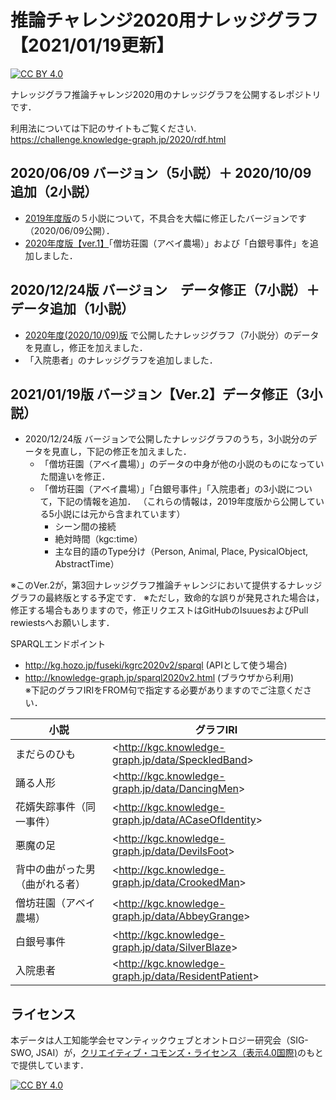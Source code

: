 # 推論チャレンジ2020用ナレッジグラフ【2021/01/19更新】 

[![CC BY 4.0][cc-by-shield]][cc-by]

ナレッジグラフ推論チャレンジ2020用のナレッジグラフを公開するレポジトリです．  

利用法については下記のサイトもご覧ください.  
https://challenge.knowledge-graph.jp/2020/rdf.html

## 2020/06/09 バージョン（5小説）＋ 2020/10/09 追加（2小説）  
- [2019年度版](https://github.com/KnowledgeGraphJapan/Challenge/tree/master/rdf/2019)の５小説について，不具合を大幅に修正したバージョンです（2020/06/09公開）．  
- [2020年度版【ver.1】](https://github.com/KnowledgeGraphJapan/KGRC-RDF/tree/master/2020)「僧坊荘園（アベイ農場）」および「白銀号事件」を追加しました．  

## 2020/12/24版 バージョン　データ修正（7小説）＋ データ追加（1小説）  
- [2020年度(2020/10/09)版](https://github.com/KnowledgeGraphJapan/KGRC-RDF/tree/master/2020) で公開したナレッジグラフ（7小説分）のデータを見直し，修正を加えました．  
- 「入院患者」のナレッジグラフを追加しました．  

## 2021/01/19版 バージョン【Ver.2】データ修正（3小説）  
- 2020/12/24版 バージョンで公開したナレッジグラフのうち，3小説分のデータを見直し，下記の修正を加えました．  
  - 「僧坊荘園（アベイ農場）」のデータの中身が他の小説のものになっていた間違いを修正．
  - 「僧坊荘園（アベイ農場）」「白銀号事件」「入院患者」の3小説について，下記の情報を追加．
    （これらの情報は，2019年度版から公開している5小説には元から含まれています）
    - シーン間の接続
    - 絶対時間（kgc:time）
    - 主な目的語のType分け（Person, Animal, Place, PysicalObject, AbstractTime）  
   
※このVer.2が，第3回ナレッジグラフ推論チャレンジにおいて提供するナレッジグラフの最終版とする予定です． 
※ただし，致命的な誤りが発見された場合は，修正する場合もありますので，修正リクエストはGitHubのIsuuesおよびPull rewiestsへお願いします．
  
SPARQLエンドポイント
- http://kg.hozo.jp/fuseki/kgrc2020v2/sparql (APIとして使う場合)
- http://knowledge-graph.jp/sparql2020v2.html (ブラウザから利用)  
※下記のグラフIRIをFROM句で指定する必要がありますのでご注意ください．
  
|小説|グラフIRI|
----|----
|まだらのひも|&lt;http://kgc.knowledge-graph.jp/data/SpeckledBand&gt;|
|踊る人形|&lt;http://kgc.knowledge-graph.jp/data/DancingMen&gt;|
|花婿失踪事件（同一事件）|&lt;http://kgc.knowledge-graph.jp/data/ACaseOfIdentity&gt;|
|悪魔の足|&lt;http://kgc.knowledge-graph.jp/data/DevilsFoot&gt;|
|背中の曲がった男（曲がれる者）|&lt;http://kgc.knowledge-graph.jp/data/CrookedMan&gt;|
|僧坊荘園（アベイ農場）|&lt;http://kgc.knowledge-graph.jp/data/AbbeyGrange&gt;|
|白銀号事件|&lt;http://kgc.knowledge-graph.jp/data/SilverBlaze&gt;|
|入院患者|&lt;http://kgc.knowledge-graph.jp/data/ResidentPatient&gt;|



## ライセンス
本データは人工知能学会セマンティックウェブとオントロジー研究会（SIG-SWO, JSAI）が，[クリエイティブ・コモンズ・ライセンス（表示4.0国際)](https://creativecommons.org/licenses/by/4.0/)のもとで提供しています．

[![CC BY 4.0][cc-by-image]][cc-by]

[cc-by]: http://creativecommons.org/licenses/by/4.0/
[cc-by-image]: https://i.creativecommons.org/l/by/4.0/88x31.png
[cc-by-shield]: https://img.shields.io/badge/License-CC%20BY%204.0-lightgrey.svg
